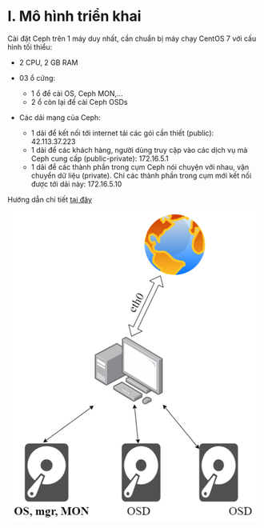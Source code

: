 # <a name="I" >I. Mô hình triển khai</a>
Cài đặt Ceph trên 1 máy duy nhất, cần chuẩn bị máy chạy CentOS 7 với cấu hình tối thiểu:
  - 2 CPU, 2 GB RAM
  - 03 ổ cứng: 
       - 1 ổ để cài OS, Ceph MON,...
       - 2 ổ còn lại để cài Ceph OSDs

  - Các dải mạng của Ceph:
    - 1 dải để kết nối tới internet tải các gói cần thiết (public): 42.113.37.223 
    - 1 dải để các khách hàng, người dùng truy cập vào các dịch vụ mà Ceph cung cấp (public-private): 172.16.5.1
    - 1 dải để các thành phần trong cụm Ceph nói chuyện với nhau, vận chuyển dữ liệu (private). Chỉ các thành phần trong cụm mới kết nối được tới dải này: 172.16.5.10

Hướng dẫn chi tiết [tại đây](https://github.com/uncelvel/tutorial-ceph/blob/master/docs/setup/ceph-luminous-aio.md)

<img src="https://github.com/Phuc-gif051/ThucTap2022/blob/main/L%C3%BD%20Thuy%E1%BA%BFt%20c%C6%A1%20b%E1%BA%A3n/CEPH/Docs/Images/ceph.drawio.png" width="500">
